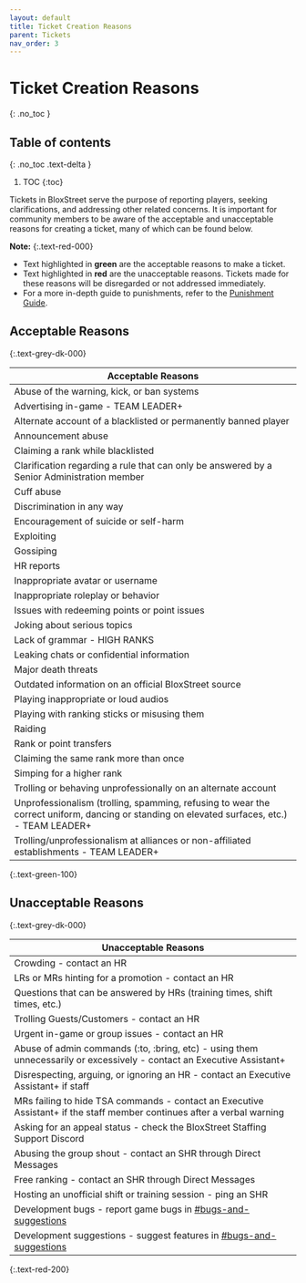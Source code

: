```yaml
---
layout: default
title: Ticket Creation Reasons
parent: Tickets
nav_order: 3
---
```


# Ticket Creation Reasons
{: .no_toc }

## Table of contents
{: .no_toc .text-delta }

1. TOC
{:toc}

Tickets in BloxStreet serve the purpose of reporting players, seeking clarifications, and addressing other related concerns. It is important for community members to be aware of the acceptable and unacceptable reasons for creating a ticket, many of which can be found below.

**Note:**
{:.text-red-000} 
- Text highlighted in **green** are the acceptable reasons to make a ticket.
- Text highlighted in **red** are the unacceptable reasons. Tickets made for these reasons will be disregarded or not addressed immediately.
- For a more in-depth guide to punishments, refer to the [Punishment Guide](https://support.bloxstreet.store/guides/punishment-guide.html).

## Acceptable Reasons
{:.text-grey-dk-000}

| Acceptable Reasons | 
| ------ | 
| Abuse of the warning, kick, or ban systems | 
| Advertising in-game - TEAM LEADER+ |
| Alternate account of a blacklisted or permanently banned player |
| Announcement abuse | 
| Claiming a rank while blacklisted |
| Clarification regarding a rule that can only be answered by a Senior Administration member |
| Cuff abuse | 
| Discrimination in any way |
| Encouragement of suicide or self-harm |
| Exploiting | 
| Gossiping |
| HR reports |
| Inappropriate avatar or username | 
| Inappropriate roleplay or behavior | 
| Issues with redeeming points or point issues |
| Joking about serious topics | 
| Lack of grammar - HIGH RANKS | 
| Leaking chats or confidential information |
| Major death threats | 
| Outdated information on an official BloxStreet source |
| Playing inappropriate or loud audios | 
| Playing with ranking sticks or misusing them | 
| Raiding |
| Rank or point transfers | 
| Claiming the same rank more than once |
| Simping for a higher rank | 
| Trolling or behaving unprofessionally on an alternate account |
| Unprofessionalism (trolling, spamming, refusing to wear the correct uniform, dancing or standing on elevated surfaces, etc.) - TEAM LEADER+ |
| Trolling/unprofessionalism at alliances or non-affiliated establishments - TEAM LEADER+ | 
{:.text-green-100} 

## Unacceptable Reasons 
{:.text-grey-dk-000}

| Unacceptable Reasons | 
| ------ |
| Crowding - contact an HR |
| LRs or MRs hinting for a promotion - contact an HR | 
| Questions that can be answered by HRs (training times, shift times, etc.) | 
| Trolling Guests/Customers - contact an HR |
| Urgent in-game or group issues - contact an HR | 
| Abuse of admin commands (:to, :bring, etc) - using them unnecessarily or excessively - contact an Executive Assistant+ |
| Disrespecting, arguing, or ignoring an HR - contact an Executive Assistant+ if staff |
| MRs failing to hide TSA commands - contact an Executive Assistant+ if the staff member continues after a verbal warning | 
| Asking for an appeal status - check the BloxStreet Staffing Support Discord | 
| Abusing the group shout - contact an SHR through Direct Messages |
| Free ranking - contact an SHR through Direct Messages |
| Hosting an unofficial shift or training session - ping an SHR |
| Development bugs - report game bugs in [#bugs-and-suggestions](https://discord.com/channels/323081832071561216/1122229192520638514) |
| Development suggestions - suggest features in [#bugs-and-suggestions](https://discord.com/channels/323081832071561216/1122229192520638514) |
{:.text-red-200} 

